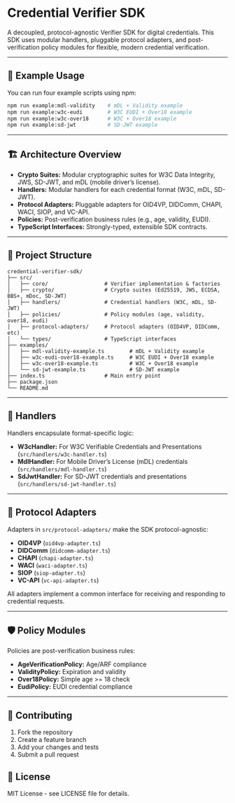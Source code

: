 # Credential Verifier SDK

A decoupled, protocol-agnostic Verifier SDK for digital credentials. This SDK uses modular handlers, pluggable protocol adapters, and post-verification policy modules for flexible, modern credential verification.

---

## 🚀 Example Usage

You can run four example scripts using npm:

```sh
npm run example:mdl-validity    # mDL + Validity example
npm run example:w3c-eudi        # W3C EUDI + Over18 example
npm run example:w3c-over18      # W3C + Over18 example
npm run example:sd-jwt          # SD-JWT example
```

---

## 🏗️ Architecture Overview

- **Crypto Suites:** Modular cryptographic suites for W3C Data Integrity, JWS, SD-JWT, and mDL (mobile driver’s license).
- **Handlers:** Modular handlers for each credential format (W3C, mDL, SD-JWT).
- **Protocol Adapters:** Pluggable adapters for OID4VP, DIDComm, CHAPI, WACI, SIOP, and VC-API.
- **Policies:** Post-verification business rules (e.g., age, validity, EUDI).
- **TypeScript Interfaces:** Strongly-typed, extensible SDK contracts.

---

## 📁 Project Structure

```
credential-verifier-sdk/
├── src/
│   ├── core/                  # Verifier implementation & factories
│   ├── crypto/                # Crypto suites (Ed25519, JWS, ECDSA, BBS+, mDoc, SD-JWT)
│   ├── handlers/              # Credential handlers (W3C, mDL, SD-JWT)
│   ├── policies/              # Policy modules (age, validity, over18, eudi)
│   ├── protocol-adapters/     # Protocol adapters (OID4VP, DIDComm, etc)
│   └── types/                 # TypeScript interfaces
├── examples/
│   ├── mdl-validity-example.ts        # mDL + Validity example
│   ├── w3c-eudi-over18-example.ts     # W3C EUDI + Over18 example
│   ├── w3c-over18-example.ts          # W3C + Over18 example
│   └── sd-jwt-example.ts              # SD-JWT example
├── index.ts                   # Main entry point
├── package.json
└── README.md
```

---

## 🧩 Handlers

Handlers encapsulate format-specific logic:

- **W3cHandler:** For W3C Verifiable Credentials and Presentations (`src/handlers/w3c-handler.ts`)
- **MdlHandler:** For Mobile Driver’s License (mDL) credentials (`src/handlers/mdl-handler.ts`)
- **SdJwtHandler:** For SD-JWT credentials and presentations (`src/handlers/sd-jwt-handler.ts`)

---

## 🔌 Protocol Adapters

Adapters in `src/protocol-adapters/` make the SDK protocol-agnostic:

- **OID4VP** (`oid4vp-adapter.ts`)
- **DIDComm** (`didcomm-adapter.ts`)
- **CHAPI** (`chapi-adapter.ts`)
- **WACI** (`waci-adapter.ts`)
- **SIOP** (`siop-adapter.ts`)
- **VC-API** (`vc-api-adapter.ts`)

All adapters implement a common interface for receiving and responding to credential requests.

---

## 🛡️ Policy Modules

Policies are post-verification business rules:

- **AgeVerificationPolicy:** Age/ARF compliance
- **ValidityPolicy:** Expiration and validity
- **Over18Policy:** Simple age >= 18 check
- **EudiPolicy:** EUDI credential compliance

---

## 🤝 Contributing

1. Fork the repository
2. Create a feature branch
3. Add your changes and tests
4. Submit a pull request

## 📄 License

MIT License - see LICENSE file for details. 